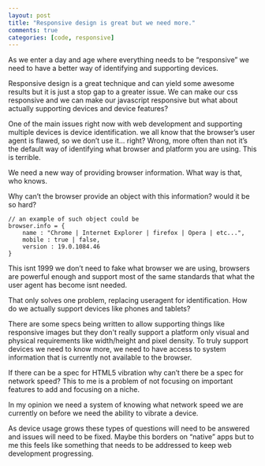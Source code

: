```yaml
---
layout: post
title: "Responsive design is great but we need more."
comments: true
categories: [code, responsive]
---
```


As we enter a day and age where everything needs to be “responsive” we need to have a better way of identifying and supporting devices. <!-- more -->

Responsive design is a great technique and can yield some awesome results but it is just a stop gap to a greater issue. We can make our css responsive and we can make our javascript responsive but what about actually supporting devices and device features?

One of the main issues right now with web development and supporting multiple devices is device identification. we all know that the browser’s user agent is flawed, so we don’t use it... right? Wrong, more often than not it’s the default way of identifying what browser and platform you are using. This is terrible.

We need a new way of providing browser information. What way is that, who knows.

Why can’t the browser provide an object with this information? would it be so hard?

    // an example of such object could be
    browser.info = {
        name : "Chrome | Internet Explorer | firefox | Opera | etc...",
        mobile : true | false,
        version : 19.0.1084.46
    }

This isnt 1999 we don’t need to fake what browser we are using, browsers are powerful enough and support most of the same standards that what the user agent has become isnt needed.

That only solves one problem, replacing useragent for identification. How do we actually support devices like phones and tablets?

There are some specs being written to allow supporting things like responsive images but they don't really support a platform only visual and physical requirements like width/height and pixel density. To truly support devices we need to know more, we need to have access to system information that is currently not available to the browser.

If there can be a spec for HTML5 vibration why can’t there be a spec for network speed? This to me is a problem of not focusing on important features to add and focusing on a niche.

In my opinion we need a system of knowing what network speed we are currently on before we need the ability to vibrate a device.

As device usage grows these types of questions will need to be answered and issues will need to be fixed. Maybe this borders on “native” apps but to me this feels like something that needs to be addressed to keep web development progressing.
